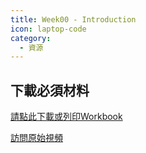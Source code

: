```yaml
---
title: Week00 - Introduction
icon: laptop-code
category:
  - 資源
---
```

## 下載必須材料
[請點此下載或列印Workbook](https://ling.cuhk.edu.hk/jyutpingteaching/typing_10weeks.pdf)

<VidStack
    src="youtube/bYdchGEoKxg"
    title="粵拼教學【序章】"
/>

[訪問原始視頻](https://youtu.be/bYdchGEoKxg?si=5ncjVvdnEysyt-7P)
